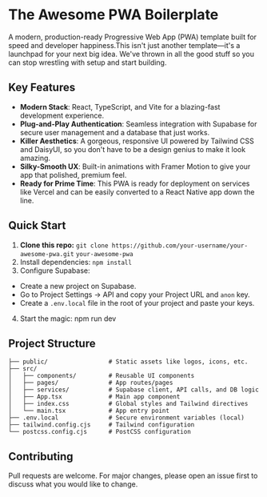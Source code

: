 # The Awesome PWA Boilerplate

A modern, production-ready Progressive Web App (PWA) template built for speed and developer happiness.This isn't just another template—it's a launchpad for your next big idea. We've thrown in all the good stuff so you can stop wrestling with setup and start building.

## Key Features
- **Modern Stack**: React, TypeScript, and Vite for a blazing-fast development experience.
- **Plug-and-Play Authentication**: Seamless integration with Supabase for secure user management and a database that just works.
- **Killer Aesthetics**: A gorgeous, responsive UI powered by Tailwind CSS and DaisyUI, so you don't have to be a design genius to make it look amazing.
- **Silky-Smooth UX**: Built-in animations with Framer Motion to give your app that polished, premium feel.
- **Ready for Prime Time**: This PWA is ready for deployment on services like Vercel and can be easily converted to a React Native app down the line.

## Quick Start
1. **Clone this repo:**
`git clone https://github.com/your-username/your-awesome-pwa.git`
`your-awesome-pwa`
2. Install dependencies:
`npm install`
3. Configure Supabase:
- Create a new project on Supabase.
- Go to Project Settings -> API and copy your Project URL and `anon` key.
- Create a `.env.local` file in the root of your project and paste your keys.
4. Start the magic:
npm run dev

## Project Structure
```
├── public/                 # Static assets like logos, icons, etc.
├── src/
│   ├── components/         # Reusable UI components
│   ├── pages/              # App routes/pages
│   ├── services/           # Supabase client, API calls, and DB logic
│   ├── App.tsx             # Main app component
│   ├── index.css           # Global styles and Tailwind directives
│   └── main.tsx            # App entry point
├── .env.local              # Secure environment variables (local)
├── tailwind.config.cjs     # Tailwind configuration
└── postcss.config.cjs      # PostCSS configuration
```

## Contributing
Pull requests are welcome. For major changes, please open an issue first to discuss what you would like to change.
